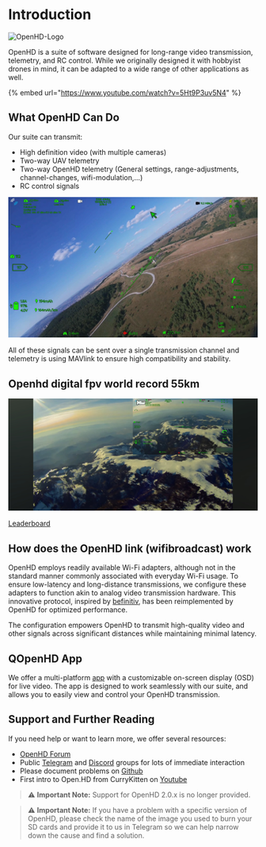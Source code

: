 # Introduction

![OpenHD-Logo](.gitbook/assets/plain_openhd_logo.jpg)

OpenHD is a suite of software designed for long-range video transmission, telemetry, and RC control. While we originally designed it with hobbyist drones in mind, it can be adapted to a wide range of other applications as well.

{% embed url="https://www.youtube.com/watch?v=5Ht9P3uv5N4" %}


## What OpenHD Can Do

Our suite can transmit:


* High definition video (with multiple cameras)
* Two-way UAV telemetry
* Two-way OpenHD telemetry (General settings, range-adjustments, channel-changes, wifi-modulation,...)
* RC control signals

![Arducam Skymaster HDR](.gitbook/assets/NorbertScreenshot.png)

All of these signals can be sent over a single transmission channel and telemetry is using MAVlink to ensure high compatibility and stability.

## Openhd digital fpv world record 55km

![55KM_Record](.gitbook/assets/Record_55Km.jpg)

[Leaderboard](https://sites.google.com/view/wbb-longrange/fixed-wing)


## How does the OpenHD link (wifibroadcast) work

OpenHD employs readily available Wi-Fi adapters, although not in the standard manner commonly associated with everyday Wi-Fi usage. To ensure low-latency and long-distance transmissions, we configure these adapters to function akin to analog video transmission hardware. This innovative protocol, inspired by [befinitiv](https://befinitiv.wordpress.com/wifibroadcast-analog-like-transmission-of-live-video-data/), has been reimplemented by OpenHD for optimized performance.

The configuration empowers OpenHD to transmit high-quality video and other signals across significant distances while maintaining minimal latency.


## QOpenHD App

We offer a multi-platform [app](https://github.com/OpenHD/QOpenHD/releases) with a customizable on-screen display (OSD) for live video. The app is designed to work seamlessly with our suite, and allows you to easily view and control your OpenHD transmission.



## Support and Further Reading

If you need help or want to learn more, we offer several resources:

* [OpenHD Forum](https://forum.openhdfpv.org/)
* Public [Telegram](https://t.me/OpenHD\_User) and [Discord](https://discord.gg/P9kXs9N2RP) groups for lots of immediate interaction
* Please document problems on [Github](https://github.com/OpenHD/OpenHD/issues)
* First intro to Open.HD from CurryKitten on [Youtube](https://www.youtube.com/playlist?list=PL7WaECFssECJWfTc0vKYTfUdH5y8UgdI9)

> :warning: **Important Note:** Support for OpenHD 2.0.x is no longer provided.

> :warning: **Important Note:** If you have a problem with a specific version of OpenHD, please check the name of the image you used to burn your SD cards and provide it to us in Telegram so we can help narrow down the cause and find a solution.
